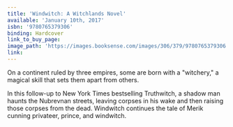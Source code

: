 ```yaml
---
title: 'Windwitch: A Witchlands Novel'
available: 'January 10th, 2017'
isbn: '9780765379306'
binding: Hardcover
link_to_buy_page:
image_path: 'https://images.booksense.com/images/306/379/9780765379306.jpg'
link:
---
```



On a continent ruled by three empires, some are born with a "witchery," a magical skill that sets them apart from others.

In this follow-up to New York Times bestselling Truthwitch, a shadow man haunts the Nubrevnan streets, leaving corpses in his wake and then raising those corpses from the dead. Windwitch continues the tale of Merik cunning privateer, prince, and windwitch.